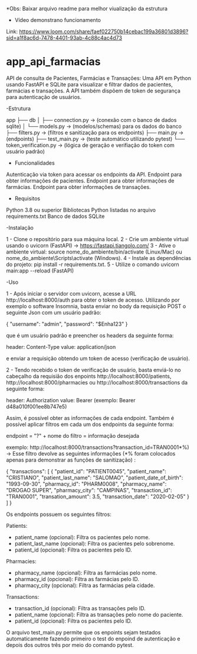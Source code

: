 *Obs: Baixar arquivo readme para melhor viualização da estrutura

- Vídeo demonstrano funcionamento

Link: https://www.loom.com/share/faef022750b14cebac199a36801d3896?sid=a1f8ac6d-7478-4401-93ab-4c88c4ac4d73

# app_api_farmacias
API de consulta de Pacientes, Farmácias e Transações: Uma API em Python usando FastAPI e SQLite para visualizar e filtrar dados de pacientes, farmácias e transações. A API também dispõem de token de segurança para autenticação de usuários.

-Estrutura

app
├── db
│   ├── connection.py -> (conexão com o banco de dados sqlite)
│   └── models.py -> (modelos/schemas) para os dados do banco
├── filters.py -> (filtros e sanitização para os endpoints)
├── main.py -> (endpoints)
├── test_main.py -> (teste automático utilizando pytest)
└── token_verification.py -> (lógica de geração e verifiação do token com usuário padrão)

- Funcionalidades

Autenticação via token para acessar os endpoints da API.
Endpoint para obter informações de pacientes.
Endpoint para obter informações de farmácias.
Endpoint para obter informações de transações.

- Requisitos

Python 3.8 ou superior
Bibliotecas Python listadas no arquivo requirements.txt
Banco de dados SQLite

-Instalação

1 - Clone o repositório para sua máquina local.
2 - Crie um ambiente virtual usando o uvicorn (FastAPI) -> https://fastapi.tiangolo.com/
3 - Ative o ambiente virtual: source nome_do_ambiente/bin/activate (Linux/Mac) ou nome_do_ambiente\Scripts\activate (Windows).
4 - Instale as dependências do projeto: pip install -r requirements.txt.
5 - Utilize o comando uvicorn main:app --reload (FastAPI)

-Uso

1 - Após iniciar o servidor com uvicorn, acesse a URL http://localhost:8000/auth para obter o token de acesso. Utilizando por exemplo o software Insomnia, 
basta enviar no body da requisição POST o seguinte Json com um usuário padrão: 

{
  "username": "admin",
  "password": "$Enha123"
}

que é um usuário padrão e preencher os headers da seguinte forma:

header: Content-Type
value: application/json

e enviar a requisição obtendo um token de acesso (verificação de usuário).

2 - Tendo recebido o token de verificação de usuário, basta enviá-lo no cabeçalho da requisião dos enpoints http://localhost:8000/patients, http://localhost:8000/pharmacies ou http://localhost:8000/transactions da seguinte forma:

header: Authorization
value: Bearer <token> (exemplo: Bearer d48a010f001ee8b747e5)

Assim, é possível obter as informações de cada endpoint. Também é possível aplicar filtros em cada um dos endpoints da seguinte forma:
  
endpoint = "?" + nome do filtro = informação desejada
  
exemplo: http://localhost:8000/transactions?transaction_id=TRAN0001*%) -> Esse filtro devolve as seguintes informações (*% foram colocados apenas para demonstrar as funções de sanitização) :
  
{
	"transactions": [
		{
			"patient_id": "PATIENT0045",
			"patient_name": "CRISTIANO",
			"patient_last_name": "SALOMAO",
			"patient_date_of_birth": "1993-09-30",
			"pharmacy_id": "PHARM0008",
			"pharmacy_name": "DROGAO SUPER",
			"pharmacy_city": "CAMPINAS",
			"transaction_id": "TRAN0001",
			"transation_amount": 3.5,
			"transaction_date": "2020-02-05"
		}
	]
}

Os endpoints possuem os seguintes filtros: 
  
Patients: 
  
- patient_name (opcional): Filtra os pacientes pelo nome.
- patient_last_name (opcional): Filtra os pacientes pelo sobrenome.
- patient_id (opcional): Filtra os pacientes pelo ID.
  
Pharmacies:

- pharmacy_name (opcional): Filtra as farmácias pelo nome.
- pharmacy_id (opcional): Filtra as farmácias pelo ID.
- pharmacy_city (opcional): Filtra as farmácias pela cidade.
  
Transactions: 
  
- transaction_id (opcional): Filtra as transações pelo ID.
- patient_name (opcional): Filtra as transações pelo nome do paciente.
- patient_id (opcional): Filtra os pacientes pelo ID.
	
O arquivo test_main.py permite que os enpoints sejam testados automaticamente fazendo primeiro o test do enpoind de autenticação e depois dos outros três por meio do comando pytest.
  
  


